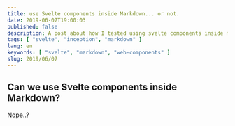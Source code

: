 ```yaml
---
title: use Svelte components inside Markdown... or not.
date: 2019-06-07T19:00:03
published: false
description: A post about how I tested using svelte components inside markdown content.
tags: [ "svelte", "inception", "markdown" ]
lang: en
keywords: [ "svelte", "markdown", "web-components" ]
slug: 2019/06/07
---
```


## Can we use Svelte components inside Markdown?

Nope..?
